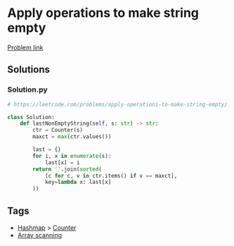 # Apply operations to make string empty

[Problem link](https://leetcode.com/problems/apply-operations-to-make-string-empty/)

## Solutions


### Solution.py
```py
# https://leetcode.com/problems/apply-operations-to-make-string-empty/

class Solution:
    def lastNonEmptyString(self, s: str) -> str:
        ctr = Counter(s)
        maxct = max(ctr.values())

        last = {}
        for i, x in enumerate(s):
            last[x] = i
        return ''.join(sorted(
            [c for c, v in ctr.items() if v == maxct],
            key=lambda x: last[x]
        ))
```
## Tags

* [Hashmap](/README.md#Hashmap) > [Counter](/README.md#Hashmap-Counter)
* [Array scanning](/README.md#Array_scanning)
